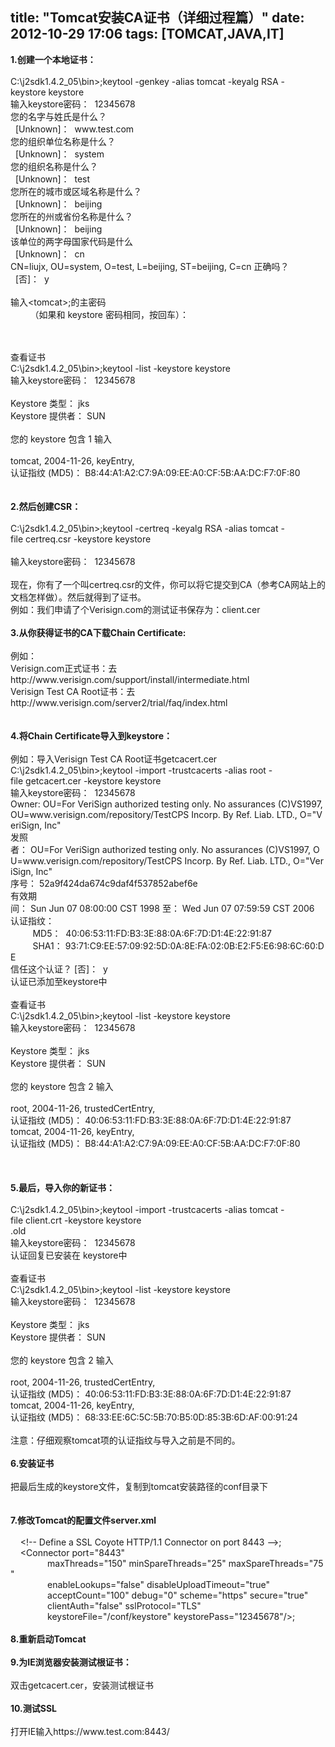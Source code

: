 title:  "Tomcat安装CA证书（详细过程篇）"
date:  2012-10-29 17:06
tags: [TOMCAT,JAVA,IT]
---
<p><strong>1.创建一个本地证书：&nbsp;</strong><br /><br />C:\j2sdk1.4.2_05\bin&gt;;keytool&nbsp;-genkey&nbsp;-alias&nbsp;tomcat&nbsp;-keyalg&nbsp;RSA&nbsp;-keystore&nbsp;keystore&nbsp;<br />输入keystore密码：&nbsp;&nbsp;12345678&nbsp;<br />您的名字与姓氏是什么？&nbsp;<br />&nbsp;&nbsp;[Unknown]：&nbsp;&nbsp;www.test.com&nbsp;<br />您的组织单位名称是什么？&nbsp;<br />&nbsp;&nbsp;[Unknown]：&nbsp;&nbsp;system&nbsp;<br />您的组织名称是什么？&nbsp;<br />&nbsp;&nbsp;[Unknown]：&nbsp;&nbsp;test&nbsp;<br />您所在的城市或区域名称是什么？&nbsp;<br />&nbsp;&nbsp;[Unknown]：&nbsp;&nbsp;beijing&nbsp;<br />您所在的州或省份名称是什么？&nbsp;<br />&nbsp;&nbsp;[Unknown]：&nbsp;&nbsp;beijing&nbsp;<br />该单位的两字母国家代码是什么&nbsp;<br />&nbsp;&nbsp;[Unknown]：&nbsp;&nbsp;cn&nbsp;<br />CN=liujx,&nbsp;OU=system,&nbsp;O=test,&nbsp;L=beijing,&nbsp;ST=beijing,&nbsp;C=cn&nbsp;正确吗？&nbsp;<br />&nbsp;&nbsp;[否]：&nbsp;&nbsp;y&nbsp;<br /><br />输入&lt;tomcat&gt;;的主密码&nbsp;<br />&nbsp;&nbsp;&nbsp;&nbsp;&nbsp;&nbsp;&nbsp;&nbsp;（如果和&nbsp;keystore&nbsp;密码相同，按回车）：&nbsp;</p>
<p><!--more--><br /><br />查看证书&nbsp;<br />C:\j2sdk1.4.2_05\bin&gt;;keytool&nbsp;-list&nbsp;-keystore&nbsp;keystore&nbsp;<br />输入keystore密码：&nbsp;&nbsp;12345678&nbsp;<br /><br />Keystore&nbsp;类型：&nbsp;jks&nbsp;<br />Keystore&nbsp;提供者：&nbsp;SUN&nbsp;<br /><br />您的&nbsp;keystore&nbsp;包含&nbsp;1&nbsp;输入&nbsp;<br /><br />tomcat,&nbsp;2004-11-26,&nbsp;keyEntry,&nbsp;<br />认证指纹&nbsp;(MD5)：&nbsp;B8:44:A1:A2:C7:9A:09:EE:A0:CF:5B:AA:DC:F7:0F:80&nbsp;<br /><br /><br /><strong>2.然后创建CSR：&nbsp;</strong><br /><br />C:\j2sdk1.4.2_05\bin&gt;;keytool&nbsp;-certreq&nbsp;-keyalg&nbsp;RSA&nbsp;-alias&nbsp;tomcat&nbsp;-file&nbsp;certreq.csr&nbsp;-keystore&nbsp;keystore&nbsp;<br /><br />输入keystore密码：&nbsp;&nbsp;12345678&nbsp;<br /><br />现在，你有了一个叫certreq.csr的文件，你可以将它提交到CA（参考CA网站上的文档怎样做）。然后就得到了证书。&nbsp;<br />例如：我们申请了个Verisign.com的测试证书保存为：client.cer&nbsp;<br /><br /><strong>3.从你获得证书的CA下载Chain&nbsp;Certificate:&nbsp;</strong><br /><br />例如：&nbsp;<br />Verisign.com正式证书：去http://www.verisign.com/support/install/intermediate.html&nbsp;<br />Verisign&nbsp;Test&nbsp;CA&nbsp;Root证书：去http://www.verisign.com/server2/trial/faq/index.html&nbsp;<br /><br /><br /><strong>4.将Chain&nbsp;Certificate导入到keystore：&nbsp;</strong><br /><br />例如：导入Verisign&nbsp;Test&nbsp;CA&nbsp;Root证书getcacert.cer&nbsp;<br />C:\j2sdk1.4.2_05\bin&gt;;keytool&nbsp;-import&nbsp;-trustcacerts&nbsp;-alias&nbsp;root&nbsp;-file&nbsp;getcacert.cer&nbsp;-keystore&nbsp;keystore&nbsp;<br />输入keystore密码：&nbsp;&nbsp;12345678&nbsp;<br />Owner:&nbsp;OU=For&nbsp;VeriSign&nbsp;authorized&nbsp;testing&nbsp;only.&nbsp;No&nbsp;assurances&nbsp;(C)VS1997,&nbsp;OU=www.verisign.com/repository/TestCPS&nbsp;Incorp.&nbsp;By&nbsp;Ref.&nbsp;Liab.&nbsp;LTD.,&nbsp;O="VeriSign,&nbsp;Inc"&nbsp;<br />发照者：&nbsp;OU=For&nbsp;VeriSign&nbsp;authorized&nbsp;testing&nbsp;only.&nbsp;No&nbsp;assurances&nbsp;(C)VS1997,&nbsp;OU=www.verisign.com/repository/TestCPS&nbsp;Incorp.&nbsp;By&nbsp;Ref.&nbsp;Liab.&nbsp;LTD.,&nbsp;O="VeriSign,&nbsp;Inc"&nbsp;<br />序号：&nbsp;52a9f424da674c9daf4f537852abef6e&nbsp;<br />有效期间：&nbsp;Sun&nbsp;Jun&nbsp;07&nbsp;08:00:00&nbsp;CST&nbsp;1998&nbsp;至：&nbsp;Wed&nbsp;Jun&nbsp;07&nbsp;07:59:59&nbsp;CST&nbsp;2006&nbsp;<br />认证指纹：&nbsp;<br />&nbsp;&nbsp;&nbsp;&nbsp;&nbsp;&nbsp;&nbsp;&nbsp;&nbsp;MD5：&nbsp;&nbsp;40:06:53:11:FD:B3:3E:88:0A:6F:7D:D1:4E:22:91:87&nbsp;<br />&nbsp;&nbsp;&nbsp;&nbsp;&nbsp;&nbsp;&nbsp;&nbsp;&nbsp;SHA1：&nbsp;93:71:C9:EE:57:09:92:5D:0A:8E:FA:02:0B:E2:F5:E6:98:6C:60:DE&nbsp;<br />信任这个认证？&nbsp;[否]：&nbsp;&nbsp;y&nbsp;<br />认证已添加至keystore中&nbsp;<br /><br />查看证书&nbsp;<br />C:\j2sdk1.4.2_05\bin&gt;;keytool&nbsp;-list&nbsp;-keystore&nbsp;keystore&nbsp;<br />输入keystore密码：&nbsp;&nbsp;12345678&nbsp;<br /><br />Keystore&nbsp;类型：&nbsp;jks&nbsp;<br />Keystore&nbsp;提供者：&nbsp;SUN&nbsp;<br /><br />您的&nbsp;keystore&nbsp;包含&nbsp;2&nbsp;输入&nbsp;<br /><br />root,&nbsp;2004-11-26,&nbsp;trustedCertEntry,&nbsp;<br />认证指纹&nbsp;(MD5)：&nbsp;40:06:53:11:FD:B3:3E:88:0A:6F:7D:D1:4E:22:91:87&nbsp;<br />tomcat,&nbsp;2004-11-26,&nbsp;keyEntry,&nbsp;<br />认证指纹&nbsp;(MD5)：&nbsp;B8:44:A1:A2:C7:9A:09:EE:A0:CF:5B:AA:DC:F7:0F:80&nbsp;<br /><br /><br /><br /><strong>5.最后，导入你的新证书：&nbsp;&nbsp;</strong><br /><br />C:\j2sdk1.4.2_05\bin&gt;;keytool&nbsp;-import&nbsp;-trustcacerts&nbsp;-alias&nbsp;tomcat&nbsp;-file&nbsp;client.crt&nbsp;-keystore&nbsp;keystore&nbsp;<br />.old&nbsp;<br />输入keystore密码：&nbsp;&nbsp;12345678&nbsp;<br />认证回复已安装在&nbsp;keystore中&nbsp;<br /><br />查看证书&nbsp;<br />C:\j2sdk1.4.2_05\bin&gt;;keytool&nbsp;-list&nbsp;-keystore&nbsp;keystore&nbsp;<br />输入keystore密码：&nbsp;&nbsp;12345678&nbsp;<br /><br />Keystore&nbsp;类型：&nbsp;jks&nbsp;<br />Keystore&nbsp;提供者：&nbsp;SUN&nbsp;<br /><br />您的&nbsp;keystore&nbsp;包含&nbsp;2&nbsp;输入&nbsp;<br /><br />root,&nbsp;2004-11-26,&nbsp;trustedCertEntry,&nbsp;<br />认证指纹&nbsp;(MD5)：&nbsp;40:06:53:11:FD:B3:3E:88:0A:6F:7D:D1:4E:22:91:87&nbsp;<br />tomcat,&nbsp;2004-11-26,&nbsp;keyEntry,&nbsp;<br />认证指纹&nbsp;(MD5)：&nbsp;68:33:EE:6C:5C:5B:70:B5:0D:85:3B:6D:AF:00:91:24&nbsp;<br /><br />注意：仔细观察tomcat项的认证指纹与导入之前是不同的。&nbsp;<br /><br /><strong>6.安装证书&nbsp;</strong><br /><br />把最后生成的keystore文件，复制到tomcat安装路径的conf目录下&nbsp;<br /><br /><br /><strong>7.修改Tomcat的配置文件server.xml&nbsp;</strong><br /><br />&nbsp;&nbsp;&nbsp;&nbsp;&lt;!--&nbsp;Define&nbsp;a&nbsp;SSL&nbsp;Coyote&nbsp;HTTP/1.1&nbsp;Connector&nbsp;on&nbsp;port&nbsp;8443&nbsp;--&gt;;&nbsp;<br />&nbsp;&nbsp;&nbsp;&nbsp;&lt;Connector&nbsp;port="8443"&nbsp;&nbsp;<br />&nbsp;&nbsp;&nbsp;&nbsp;&nbsp;&nbsp;&nbsp;&nbsp;&nbsp;&nbsp;&nbsp;&nbsp;&nbsp;&nbsp;&nbsp;maxThreads="150"&nbsp;minSpareThreads="25"&nbsp;maxSpareThreads="75"&nbsp;<br />&nbsp;&nbsp;&nbsp;&nbsp;&nbsp;&nbsp;&nbsp;&nbsp;&nbsp;&nbsp;&nbsp;&nbsp;&nbsp;&nbsp;&nbsp;enableLookups="false"&nbsp;disableUploadTimeout="true"&nbsp;<br />&nbsp;&nbsp;&nbsp;&nbsp;&nbsp;&nbsp;&nbsp;&nbsp;&nbsp;&nbsp;&nbsp;&nbsp;&nbsp;&nbsp;&nbsp;acceptCount="100"&nbsp;debug="0"&nbsp;scheme="https"&nbsp;secure="true"&nbsp;<br />&nbsp;&nbsp;&nbsp;&nbsp;&nbsp;&nbsp;&nbsp;&nbsp;&nbsp;&nbsp;&nbsp;&nbsp;&nbsp;&nbsp;&nbsp;clientAuth="false"&nbsp;sslProtocol="TLS"&nbsp;&nbsp;<br />&nbsp;&nbsp;&nbsp;&nbsp;&nbsp;&nbsp;&nbsp;&nbsp;&nbsp;&nbsp;&nbsp;&nbsp;&nbsp;&nbsp;&nbsp;keystoreFile="/conf/keystore"&nbsp;keystorePass="12345678"/&gt;;&nbsp;<br /><br /><strong>8.重新启动Tomcat&nbsp;</strong><br /><br /><strong>9.为IE浏览器安装测试根证书：</strong>&nbsp;<br /><br />双击getcacert.cer，安装测试根证书&nbsp;<br /><br /><strong>10.测试SSL&nbsp;</strong><br /><br />打开IE输入https://www.test.com:8443/&nbsp;</p>
<p>&nbsp;</p>
